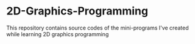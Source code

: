 # 2D-Graphics-Programming
This repository contains source codes of the mini-programs I've created while learning 2D graphics programming
